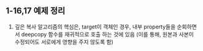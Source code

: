 ## 1-16,17 예제 정리

1. 깊은 복사 알고리즘의 핵심은, target이 객체인 경우, 내부 property들을 순회하면서 deepcopy 함수를 재귀적으로 호출 하는 것에 있음
(이를 통해, 원본과 사본이 수정되어도 서로에게 영향을 주지 않도록 함)